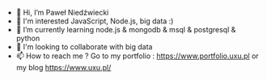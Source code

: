 - 👋  Hi, I’m Paweł Niedźwiecki
- 👀  I'm interested JavaScript, Node.js, big data :) 
- 🌱  I’m currently learning node.js & mongodb & msql & postgresql & python  
- 💞️  I'm looking to collaborate with big data
- 📫  How to reach me ? Go to my portfolio : https://www.portfolio.uxu.pl or my blog https://www.uxu.pl/
